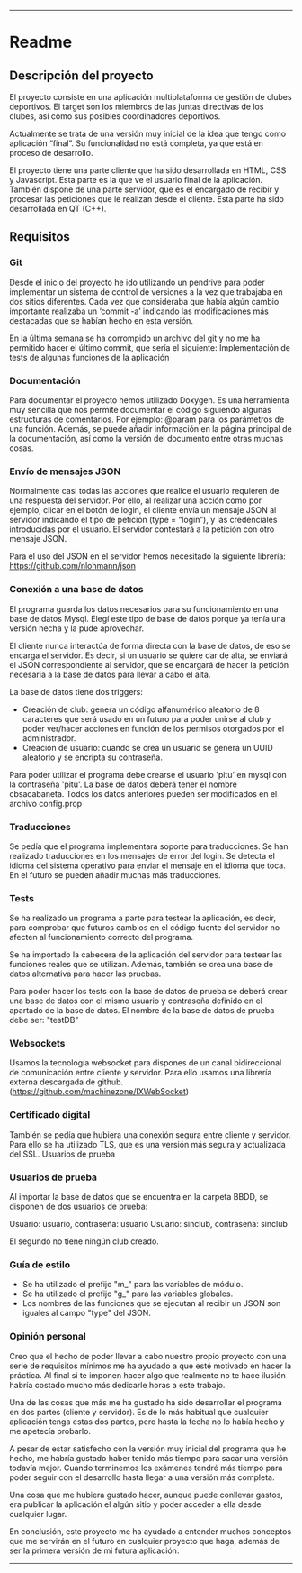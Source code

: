  
***********************************************
# Readme

## Descripción del proyecto

El proyecto consiste en una aplicación multiplataforma de gestión de clubes deportivos. El target son los miembros de las juntas directivas de los clubes, así como sus posibles coordinadores deportivos. 

Actualmente se trata de una versión muy inicial de la idea que tengo como aplicación “final”. Su funcionalidad no está completa, ya que está en proceso de desarrollo. 

El proyecto tiene una parte cliente que ha sido desarrollada en HTML, CSS y Javascript. Esta parte es la que ve el usuario final de la aplicación. También dispone de una parte servidor, que es el encargado de recibir y procesar las peticiones que le realizan desde el cliente. Esta parte ha sido desarrollada en QT (C++).

## Requisitos

### Git

Desde el inicio del proyecto he ido utilizando un pendrive para poder implementar un sistema de control de versiones a la vez que trabajaba en dos sitios diferentes. Cada vez que consideraba que había algún cambio importante realizaba un ‘commit -a’ indicando las modificaciones más destacadas que se habían hecho en esta versión. 

En la última semana se ha corrompido un archivo del git y no me ha permitido hacer el último commit, que sería el siguiente: 
Implementación de tests de algunas funciones de la aplicación


### Documentación

Para documentar el proyecto hemos utilizado Doxygen. Es una herramienta muy sencilla que nos permite documentar el código siguiendo algunas estructuras de comentarios. Por ejemplo: @param para los parámetros de una función.
Además, se puede añadir información en la página principal de la documentación, así como la versión del documento entre otras muchas cosas. 


### Envío de mensajes JSON

Normalmente casi todas las acciones que realice el usuario requieren de una respuesta del servidor. Por ello, al realizar una acción como por ejemplo, clicar en el botón de login, el cliente envía un mensaje JSON al servidor indicando el tipo de petición (type = “login”), y las credenciales introducidas por el usuario. El servidor contestará a la petición con otro mensaje JSON.

Para el uso del JSON en el servidor hemos necesitado la siguiente librería: 
https://github.com/nlohmann/json

### Conexión a una base de datos

El programa guarda los datos necesarios para su funcionamiento en una base de datos Mysql. Elegí este tipo de base de datos porque ya tenía una versión hecha y la pude aprovechar.

El cliente nunca interactúa de forma directa con la base de datos, de eso se encarga el servidor. Es decir, si un usuario se quiere dar de alta, se enviará el JSON correspondiente al servidor, que se encargará de hacer la petición necesaria a la base de datos para llevar a cabo el alta. 

La base de datos tiene dos triggers: 

  * Creación de club: genera un código alfanumérico aleatorio de 8 caracteres que será usado en un futuro para poder unirse al club y poder ver/hacer acciones en función de los permisos otorgados por el administrador. 
  * Creación de usuario: cuando se crea un usuario se genera un UUID aleatorio y se encripta su contraseña.

Para poder utilizar el programa debe crearse el usuario 'pitu' en mysql con la contraseña 'pitu'. La base de datos deberá tener el nombre cbsacabaneta. Todos los datos anteriores pueden ser modificados en el archivo config.prop

### Traducciones

Se pedía que el programa implementara soporte para traducciones. Se han realizado traducciones en los mensajes de error del login. Se detecta el idioma del sistema operativo para enviar el mensaje en el idioma que toca. En el futuro se pueden añadir muchas más traducciones.

### Tests

Se ha realizado un programa a parte para testear la aplicación, es decir, para comprobar que futuros cambios en el código fuente del servidor no afecten al funcionamiento correcto del programa. 

Se ha importado la cabecera de la aplicación del servidor para testear las funciones reales que se utilizan. Además, también se crea una base de datos alternativa para hacer las pruebas. 

Para poder hacer los tests con la base de datos de prueba se deberá crear una base de datos con el mismo usuario y contraseña definido en el apartado de la base de datos. El nombre de la base 
de datos de prueba debe ser: "testDB"


### Websockets

Usamos la tecnología websocket para dispones de un canal bidireccional de comunicación entre cliente y servidor. Para ello usamos una librería externa descargada de github. (https://github.com/machinezone/IXWebSocket) 

### Certificado digital

También se pedía que hubiera una conexión segura entre cliente y servidor. Para ello se ha utilizado TLS, que es una versión más segura y actualizada del SSL.
Usuarios de prueba


### Usuarios de prueba

Al importar la base de datos que se encuentra en la carpeta BBDD, se disponen de dos usuarios de prueba:

Usuario: usuario, contraseña: usuario
Usuario: sinclub, contraseña: sinclub

El segundo no tiene ningún club creado.


### Guía de estilo

  * Se ha utilizado el prefijo "m_" para las variables de módulo. 
  * Se ha utilizado el prefijo "g_" para las variables globales.
  * Los nombres de las funciones que se ejecutan al recibir un JSON son iguales al campo "type" del JSON.


### Opinión personal

Creo que el hecho de poder llevar a cabo nuestro propio proyecto con una serie de requisitos mínimos me ha ayudado a que esté motivado en hacer la práctica. Al final si te imponen hacer algo que realmente no te hace ilusión habría costado mucho más dedicarle horas a este trabajo.

Una de las cosas que más me ha gustado ha sido desarrollar el programa en dos partes (cliente y servidor). Es de lo más habitual que cualquier aplicación tenga estas dos partes, pero hasta la fecha no lo había hecho y me apetecía probarlo. 

A pesar de estar satisfecho con la versión muy inicial del programa que he hecho, me habría gustado haber tenido más tiempo para sacar una versión todavía mejor. Cuando terminemos los exámenes tendré más tiempo para poder seguir con el desarrollo hasta llegar a una versión más completa.

Una cosa que me hubiera gustado hacer, aunque puede conllevar gastos, era publicar la aplicación el algún sitio y poder acceder a ella desde cualquier lugar. 

En conclusión, este proyecto me ha ayudado a entender muchos conceptos que me servirán en el futuro en cualquier proyecto que haga, además de ser la primera versión de mi futura aplicación.

***********************************************
